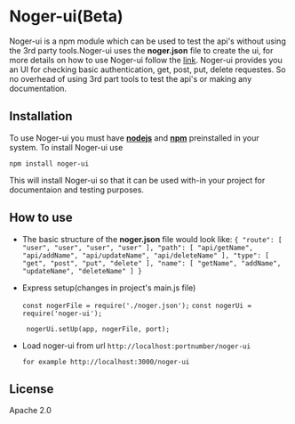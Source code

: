 # Noger-ui(Beta)

Noger-ui is a npm module which can be used to test the api's without using the 3rd party tools.Noger-ui uses the **noger.json** file to create the ui, for more details on how to use Noger-ui follow the [link](https://github.com/vikram1794/noger-ui/blob/master/readme.md). Noger-ui provides you an UI for checking basic authentication, get, post, put, delete requestes. So no overhead of using 3rd part tools to test the api's or making any documentation.

## Installation
  
 To use Noger-ui you must have [**nodejs**](https://nodejs.org/) and [**npm**](https://nodejs.org/) preinstalled in your system. To install Noger-ui use 

   `npm install noger-ui`

This will install Noger-ui so that it can be used with-in your project for documentaion and testing purposes.

## How to use

 - The basic structure of the **noger.json** file would look like:
 `{
    "route": [
        "user",
        "user",
        "user",
        "user"
    ],
    "path": [
        "api/getName",
        "api/addName",
        "api/updateName",
        "api/deleteName"
    ],
    "type": [
        "get",
        "post",
        "put",
        "delete"
    ],
    "name": [
        "getName",
        "addName",
        "updateName",
        "deleteName"
    ]
}`
   
 - Express setup(changes in project's main.js file)

   `const nogerFile = require('./noger.json');`
    `const nogerUi = require('noger-ui');`

   ` nogerUi.setUp(app, nogerFile, port);`

 - Load noger-ui from url 
    `http://localhost:portnumber/noger-ui`

    `for example http://localhost:3000/noger-ui`

## License

Apache 2.0

